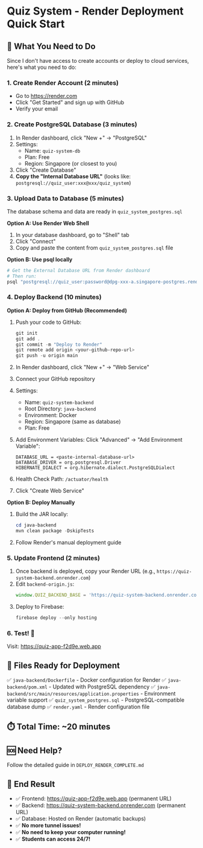 # Quiz System - Render Deployment Quick Start

## 🎯 What You Need to Do

Since I don't have access to create accounts or deploy to cloud services, here's what you need to do:

### 1. Create Render Account (2 minutes)
- Go to https://render.com
- Click "Get Started" and sign up with GitHub
- Verify your email

### 2. Create PostgreSQL Database (3 minutes)
1. In Render dashboard, click "New +" → "PostgreSQL"
2. Settings:
   - Name: `quiz-system-db`
   - Plan: Free
   - Region: Singapore (or closest to you)
3. Click "Create Database"
4. **Copy the "Internal Database URL"** (looks like: `postgresql://quiz_user:xxx@xxx/quiz_system`)

### 3. Upload Data to Database (5 minutes)
The database schema and data are ready in `quiz_system_postgres.sql`

**Option A: Use Render Web Shell**
1. In your database dashboard, go to "Shell" tab
2. Click "Connect"
3. Copy and paste the content from `quiz_system_postgres.sql` file

**Option B: Use psql locally**
```powershell
# Get the External Database URL from Render dashboard
# Then run:
psql "postgresql://quiz_user:password@dpg-xxx-a.singapore-postgres.render.com/quiz_system" -f quiz_system_postgres.sql
```

### 4. Deploy Backend (10 minutes)

**Option A: Deploy from GitHub (Recommended)**
1. Push your code to GitHub:
   ```powershell
   git init
   git add .
   git commit -m "Deploy to Render"
   git remote add origin <your-github-repo-url>
   git push -u origin main
   ```

2. In Render dashboard, click "New +" → "Web Service"
3. Connect your GitHub repository
4. Settings:
   - Name: `quiz-system-backend`
   - Root Directory: `java-backend`
   - Environment: Docker
   - Region: Singapore (same as database)
   - Plan: Free

5. Add Environment Variables:
   Click "Advanced" → "Add Environment Variable":
   ```
   DATABASE_URL = <paste-internal-database-url>
   DATABASE_DRIVER = org.postgresql.Driver
   HIBERNATE_DIALECT = org.hibernate.dialect.PostgreSQLDialect
   ```

6. Health Check Path: `/actuator/health`
7. Click "Create Web Service"

**Option B: Deploy Manually**
1. Build the JAR locally:
   ```powershell
   cd java-backend
   mvn clean package -DskipTests
   ```
2. Follow Render's manual deployment guide

### 5. Update Frontend (2 minutes)
1. Once backend is deployed, copy your Render URL (e.g., `https://quiz-system-backend.onrender.com`)
2. Edit `backend-origin.js`:
   ```javascript
   window.QUIZ_BACKEND_BASE = 'https://quiz-system-backend.onrender.com';
   ```
3. Deploy to Firebase:
   ```powershell
   firebase deploy --only hosting
   ```

### 6. Test! 🎉
Visit: https://quiz-app-f2d9e.web.app

## 📁 Files Ready for Deployment
✅ `java-backend/Dockerfile` - Docker configuration for Render
✅ `java-backend/pom.xml` - Updated with PostgreSQL dependency
✅ `java-backend/src/main/resources/application.properties` - Environment variable support
✅ `quiz_system_postgres.sql` - PostgreSQL-compatible database dump
✅ `render.yaml` - Render configuration file

## ⏱️ Total Time: ~20 minutes

## 🆘 Need Help?
Follow the detailed guide in `DEPLOY_RENDER_COMPLETE.md`

## 🎯 End Result
- ✅ Frontend: https://quiz-app-f2d9e.web.app (permanent URL)
- ✅ Backend: https://quiz-system-backend.onrender.com (permanent URL)
- ✅ Database: Hosted on Render (automatic backups)
- ✅ **No more tunnel issues!**
- ✅ **No need to keep your computer running!**
- ✅ **Students can access 24/7!**
